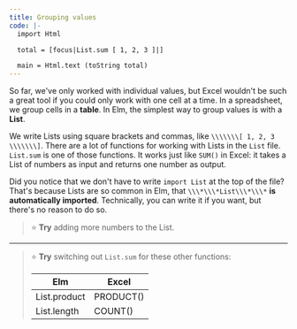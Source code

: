 ```yaml
---
title: Grouping values
code: |-
  import Html

  total = [focus|List.sum [ 1, 2, 3 ]|]

  main = Html.text (toString total)
---
```

So far, we've only worked with individual values, but Excel wouldn't be such a great tool if you could only work with one cell at a time. In a spreadsheet, we group cells in a **table**. In Elm, the simplest way to group values is with a **List**.

We write Lists using square brackets and commas, like `\\\\\\\[ 1, 2, 3 \\\\\\\]`.
There are a lot of functions for working with Lists in the `List` file.
`List.sum` is one of those functions.
It works just like `SUM()` in Excel:
it takes a List of numbers as input and returns one number as output.

Did you notice that we don't have to write `import List` at the top of the file?
That's because Lists are so common in Elm, that `\\\*\\\*List\\\*\\\*` **is automatically imported**.
Technically, you can write it if you want, but there's no reason to do so.

> ⭐️ **Try** adding more numbers to the List.

---

> ⭐️ **Try** switching out `List.sum` for these other functions:
>
> | Elm | Excel |
> | --- | --- |
> | List.product | PRODUCT() |
> | List.length | COUNT() |
